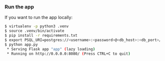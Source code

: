 ### Run the app

If you want to run the app locally:

```bash
$ virtualenv -p python3 .venv
$ source .venv/bin/activate
$ pip install -r requirements.txt
$ export PSQL_URI=postgres://<username>:<password>@<db_host>:<db_port>/<db_name>
$ python app.py
 * Serving Flask app "app" (lazy loading)
 * Running on http://0.0.0.0:8080/ (Press CTRL+C to quit)
```